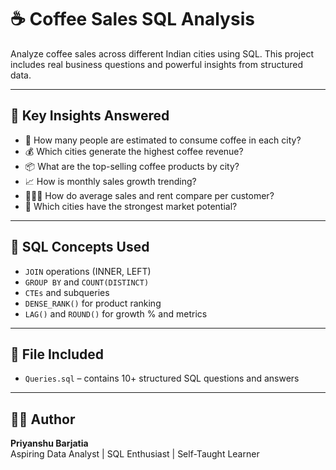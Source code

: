# ☕ Coffee Sales SQL Analysis

Analyze coffee sales across different Indian cities using SQL. This project includes real business questions and powerful insights from structured data.

---

## 📌 Key Insights Answered

- 🧮 How many people are estimated to consume coffee in each city?
- 💰 Which cities generate the highest coffee revenue?
- 📦 What are the top-selling coffee products by city?
- 📈 How is monthly sales growth trending?
- 🧑‍🤝‍🧑 How do average sales and rent compare per customer?
- 🧠 Which cities have the strongest market potential?

---

## 🔧 SQL Concepts Used

- `JOIN` operations (INNER, LEFT)
- `GROUP BY` and `COUNT(DISTINCT)`
- `CTEs` and subqueries
- `DENSE_RANK()` for product ranking
- `LAG()` and `ROUND()` for growth % and metrics

---

## 📁 File Included

- `Queries.sql` – contains 10+ structured SQL questions and answers

---

## 👨‍💻 Author

**Priyanshu Barjatia**  
Aspiring Data Analyst | SQL Enthusiast | Self-Taught Learner
